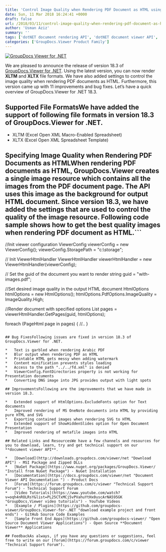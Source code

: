 ```yaml
---
title: 'Control Image Quality when Rendering PDF Document as HTML using GroupDocs.Viewer for .NET 18.3'
date: Sun, 11 Mar 2018 16:24:41 +0000
draft: false
url: /2018/03/11/control-image-quality-when-rendering-pdf-document-as-html-using-groupdocs.viewer-for-.net-18.3/
author: 'Usman Aziz'
summary: ''
tags: ['dotNET document rendering API', 'dotNET document viewer API', 'document rendering API', 'document viewer API for .net', 'document viewer API for asp.net', 'GroupDocs.Viewer', 'GroupDocs.Viewer for .NET Releases']
categories: ['GroupDocs.Viewer Product Family']
---
```


[![GroupDocs Viewer for .NET](https://blog.groupdocs.com/wp-content/uploads/sites/4/2016/11/groupdocs-viewer-net.png)](https://www.groupdocs.com/products/viewer/net)

We are pleased to announce the release of version 18.3 of [GroupDocs.Viewer for .NET](https://products.groupdocs.com/viewer/net). Using the latest version, you can now render **XLTM** and **XLTX** file formats. We have also added settings to control the image quality when rendering PDF documents as HTML. Furthermore, this version came up with 11 improvements and bug fixes. Let’s have a quick overview of GroupDocs.Viewer for .NET 18.3.

## Supported File FormatsWe have added the support of following file formats in version 18.3 of GroupDocs.Viewer for .NET.

*   XLTM (Excel Open XML Macro-Enabled Spreadsheet)
*   XLTX (Excel Open XML Spreadsheet Template)

## Specifying Image Quality when Rendering PDF Documents as HTMLWhen rendering PDF documents as HTML, GroupDocs.Viewer creates a single image resource which contains all the images from the PDF document page. The API uses this image as the background for output HTML document. Since version 18.3, we have added the settings that are used to control the quality of the image resource. Following code sample shows how to get the best quality images when rendering PDF document as HTML.```
//Init viewer configuration
ViewerConfig viewerConfig = new ViewerConfig();
viewerConfig.StoragePath = "c:\\storage";
   
// Init ViewerHtmlHandler 
ViewerHtmlHandler viewerHtmlHandler = new ViewerHtmlHandler(viewerConfig);
   
// Set the guid of the document you want to render
string guid = "with-images.pdf";
   
//Set desired image quality in the output HTML document
HtmlOptions htmlOptions = new HtmlOptions();
htmlOptions.PdfOptions.ImageQuality = ImageQuality.High;
  
//Render document with specified options
List pages = viewerHtmlHandler.GetPages(guid, htmlOptions);

foreach (PageHtml page in pages)
{
    //..
}
```For more details on this feature, please visit [this](https://docs.groupdocs.com/viewer/net) documentation article.

## Bug FixesFollowing issues are fixed in version 18.3 of GroupDocs.Viewer for .NET.

*   Text is garbled when rendering Arabic PDF
*   Blur output when rendering PDF as HTML
*   Printable HTML gets messy when adding watermark
*   Content minification prevents styles loading
*   Access to the path "../../fd.xml" is denied
*   ViewerConfig.FontDirectories property is not working for Presentation documents
*   Converting DNG image into JPG provides output with light spots

## ImprovementsFollowing are the improvements that we have made in version 18.3.

*   Extended support of HtmlOptions.ExcludeFonts option for Text documents
*   Improved rendering of MS OneNote documents into HTML by providing pure HTML and SVG
*   Exporting contained images when rendering SVG to HTML
*   Extended support of ShowHiddenSlides option for Open Document Presentation
*   Improved rendering of metafile images into HTML

## Related Links and ResourcesWe have a few channels and resources for you to download, learn, try and get technical support on our **document viewer API**.

*   [Download](http://downloads.groupdocs.com/viewer/net "Download API") - MSI Package and Zipped DLLs
*   [NuGet Package](https://www.nuget.org/packages/GroupDocs.Viewer/ "Install from NuGet Package") - NuGet Installation
*   [Documentation](https://docs.groupdocs.com/viewer/net "Document Viewer API Documentation ") - Product Docs
*   [Forum](https://forum.groupdocs.com/c/viewer "Technical Support Forum") - Technical Support Forum
*   [Video Tutorials](https://www.youtube.com/watch?v=oqh4nROLRsY&list=PL25CTxMCj5vPVahuYtHx0uscArNA595GK "GroupDocs.Viewer video tutorials") - YouTube Videos
*   [Example / Plugins](https://github.com/groupdocs-viewer/GroupDocs.Viewer-for-.NET "download example project and front ends") - GitHub Source Code Examples
*   [Sample Front End Apps](https://github.com/groupdocs-viewer/ "Open Source Document Viewer Applications") - Open Source **Document Viewer** Applications

## FeedbackAs always, if you have any questions or suggestions, feel free to write on our [forum](https://forum.groupdocs.com/c/viewer "Technical Support Forum").





